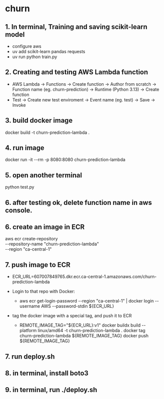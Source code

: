 # churn

## 1. In terminal, Training and saving scikit-learn model
- configure aws
- uv add scikit-learn pandas requests
- uv run python train.py

## 2. Creating and testing AWS Lambda function
- AWS Lambda -> Functions -> Create function -> Author from scratch -> Function name (eg. churn-prediction) -> Runtime (Python 3.13) -> Create function
- Test -> Create new test enviroment -> Event name (eg. test) -> Save -> Invoke

## 3. build docker image
docker build -t churn-prediction-lambda .

## 4. run image
docker run -it --rm -p 8080:8080  churn-prediction-lambda

## 5. open another terminal
python test.py

## 6. after testing ok, delete function name in aws console. 

## 6. create an image in ECR
aws ecr create-repository \
  --repository-name "churn-prediction-lambda" \
  --region "ca-central-1"

## 7. push image to ECR
- ECR_URL=607007849765.dkr.ecr.ca-central-1.amazonaws.com/churn-prediction-lambda

- Login to that repo with Docker:
  - aws ecr get-login-password   --region "ca-central-1" | docker login   --username AWS   --password-stdin ${ECR_URL}

- tag the docker image with a special tag, and push it to ECR
  - REMOTE_IMAGE_TAG="${ECR_URL}:v1"
    docker buildx build --platform linux/amd64 -t churn-prediction-lambda .
    docker tag churn-prediction-lambda ${REMOTE_IMAGE_TAG}
    docker push ${REMOTE_IMAGE_TAG}
## 7. run deploy.sh

## 8. in terminal, install boto3
## 9. in terminal, run ./deploy.sh